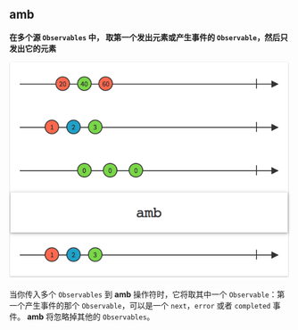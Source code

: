 ## amb

**在多个源 `Observables` 中， 取第一个发出元素或产生事件的 `Observable`，然后只发出它的元素**

![](/assets/WhichOperator/Operators/amb.png)

当你传入多个 `Observables` 到 **amb** 操作符时，它将取其中一个 `Observable`：第一个产生事件的那个 `Observable`，可以是一个 `next`，`error` 或者 `completed` 事件。 **amb** 将忽略掉其他的 `Observables`。
